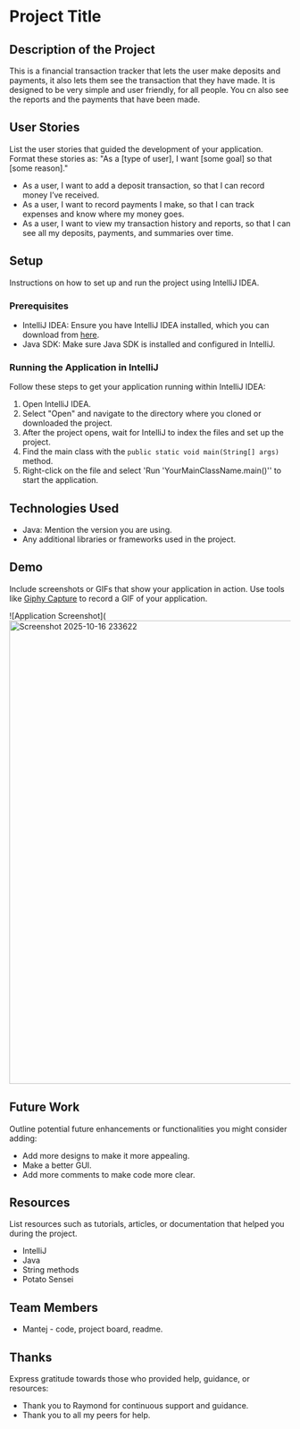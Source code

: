 # Project Title

## Description of the Project

This is a financial transaction tracker that lets the user make deposits and payments, it also lets them see the transaction that they have made. It is designed to be very simple and user friendly, for all people. You cn also see the reports and the payments that have been made.

## User Stories

List the user stories that guided the development of your application. Format these stories as: "As a [type of user], I want [some goal] so that [some reason]."

- As a user, I want to add a deposit transaction, so that I can record money I’ve received.
- As a user, I want to record payments I make, so that I can track expenses and know where my money goes.
- As a user, I want to view my transaction history and reports, so that I can see all my deposits, payments, and summaries over time.

## Setup

Instructions on how to set up and run the project using IntelliJ IDEA.

### Prerequisites

- IntelliJ IDEA: Ensure you have IntelliJ IDEA installed, which you can download from [here](https://www.jetbrains.com/idea/download/).
- Java SDK: Make sure Java SDK is installed and configured in IntelliJ.

### Running the Application in IntelliJ

Follow these steps to get your application running within IntelliJ IDEA:

1. Open IntelliJ IDEA.
2. Select "Open" and navigate to the directory where you cloned or downloaded the project.
3. After the project opens, wait for IntelliJ to index the files and set up the project.
4. Find the main class with the `public static void main(String[] args)` method.
5. Right-click on the file and select 'Run 'YourMainClassName.main()'' to start the application.

## Technologies Used

- Java: Mention the version you are using.
- Any additional libraries or frameworks used in the project.

## Demo

Include screenshots or GIFs that show your application in action. Use tools like [Giphy Capture](https://giphy.com/apps/giphycapture) to record a GIF of your application.

![Application Screenshot](<img width="898" height="829" alt="Screenshot 2025-10-16 233622" src="https://github.com/user-attachments/assets/b177757c-3330-46a2-82d4-842c5b90bc20" />



## Future Work

Outline potential future enhancements or functionalities you might consider adding:

- Add more designs to make it more appealing.
- Make a better GUI.
- Add more comments to make code more clear.

## Resources

List resources such as tutorials, articles, or documentation that helped you during the project.

- IntelliJ
- Java
- String methods
- Potato Sensei

## Team Members

- Mantej - code, project board, readme.

## Thanks

Express gratitude towards those who provided help, guidance, or resources:

- Thank you to Raymond for continuous support and guidance.
- Thank you to all my peers for help.
